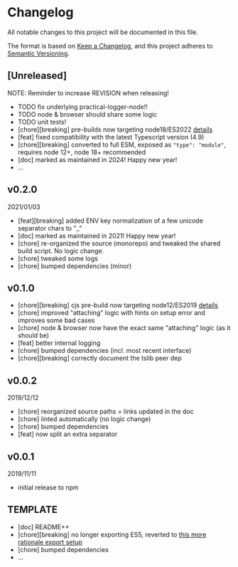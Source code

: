 # Changelog

All notable changes to this project will be documented in this file.

The format is based on [Keep a Changelog](https://keepachangelog.com/en/1.0.0/),
and this project adheres to [Semantic Versioning](https://semver.org/spec/v2.0.0.html).

## [Unreleased]
NOTE: Reminder to increase REVISION when releasing!
* TODO fix underlying practical-logger-node!!
* TODO node & browser should share some logic
* TODO unit tests!
* [chore][breaking] pre-builds now targeting node18/ES2022 [details](../../0-CONTRIBUTING/06-conventions--js--modules_and_transpilation.md)
* [feat] fixed compatibility with the latest Typescript version (4.9)
* [chore][breaking] converted to full ESM, exposed as `"type": "module"`, requires node 12+, node 18+ recommended
* [doc] marked as maintained in 2024! Happy new year!
* ...

## v0.2.0
2021/01/03
* [feat][breaking] added ENV key normalization of a few unicode separator chars to "_"
* [doc] marked as maintained in 2021! Happy new year!
* [chore] re-organized the source (monorepo) and tweaked the shared build script. No logic change.
* [chore] tweaked some logs
* [chore] bumped dependencies (minor)

## v0.1.0
* [chore][breaking] cjs pre-build now targeting node12/ES2019 [details](../../CONTRIBUTING/module-exports.md)
* [chore] improved "attaching" logic with hints on setup error and improves some bad cases
* [chore] node & browser now have the exact same "attaching" logic (as it should be)
* [feat] better internal logging
* [chore] bumped dependencies (incl. most recent interface)
* [chore][breaking] correctly document the tslib peer dep

## v0.0.2
2019/12/12
* [chore] reorganized source paths = links updated in the doc
* [chore] linted automatically (no logic change)
* [chore] bumped dependencies
* [feat] now split an extra separator

## v0.0.1
2019/11/11
* initial release to npm

## TEMPLATE
* [doc] README++
* [chore][breaking] no longer exporting ES5, reverted to [this more rationale export setup](../../CONTRIBUTING/module-exports.md)
* [chore] bumped dependencies
* ...
